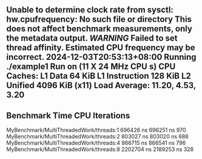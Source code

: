 Unable to determine clock rate from sysctl: hw.cpufrequency: No such file or directory
This does not affect benchmark measurements, only the metadata output.
***WARNING*** Failed to set thread affinity. Estimated CPU frequency may be incorrect.
2024-12-03T20:53:13+08:00
Running ./example1
Run on (11 X 24 MHz CPU s)
CPU Caches:
  L1 Data 64 KiB
  L1 Instruction 128 KiB
  L2 Unified 4096 KiB (x11)
Load Average: 11.20, 4.53, 3.20
----------------------------------------------------------------------------------
Benchmark                                        Time             CPU   Iterations
----------------------------------------------------------------------------------
MyBenchmark/MultiThreadedWork/threads:1     696426 ns       696251 ns          970
MyBenchmark/MultiThreadedWork/threads:2     803027 ns       803020 ns          888
MyBenchmark/MultiThreadedWork/threads:4     866715 ns       866541 ns          796
MyBenchmark/MultiThreadedWork/threads:8    2202704 ns      2189253 ns          328
